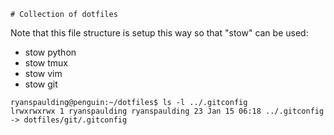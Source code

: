     # Collection of dotfiles

Note that this file structure is setup this way so that "stow" can be used:

* stow python
* stow tmux
* stow vim
* stow git

```
ryanspaulding@penguin:~/dotfiles$ ls -l ../.gitconfig
lrwxrwxrwx 1 ryanspaulding ryanspaulding 23 Jan 15 06:18 ../.gitconfig -> dotfiles/git/.gitconfig
```
